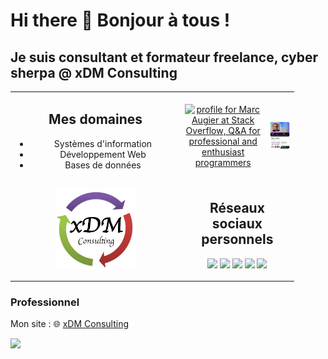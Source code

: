 # Hi there 👋 Bonjour à tous !

## Je suis consultant et formateur freelance, cyber sherpa @ xDM Consulting

<table style="text-align: center; width: 90%;">
  <tr>
    <td style="width:60%">
    <h2>Mes domaines</h2>
    <ul>
      <li>Systèmes d'information</li>
      <li>Développement Web</li>
      <li>Bases de données</li>
    </ul>
    </td>
    <td style="width:30%">
      <a href="https://stackoverflow.com/users/13723800/marc-augier">
        <img src="https://stackoverflow.com/users/flair/13723800.png" width="208" height="58" alt="profile for Marc Augier at Stack Overflow, Q&amp;A for professional and enthusiast programmers" title="profile for Marc Augier at Stack Overflow, Q&amp;A for professional and enthusiast programmers">
      </a>
    </td>
    <td style="width:10%; align-text: right;">
    <a href="https://app.daily.dev/marcyves">
      <img src="./devcard.png" width="356" alt="Marc Augier's Dev Card"/>
    </a>
    </td>
  </tr>
  <tr>
    <td>
    <img width="128px" src="./logo-XDM.png">
    </td>
    <td colspan="2">
<h2>Réseaux sociaux personnels</h2>
<p>
  <a href="https://www.twitter.com/marcyves"><img src="https://img.shields.io/badge/twitter-%231DA1F2.svg?&style=for-the-badge&logo=twitter&logoColor=white" height=25></a>
  <a href="https://www.linkedin.com/in/marcaugier/"><img src="https://img.shields.io/badge/linkedin-%230077B5.svg?&style=for-the-badge&logo=linkedin&logoColor=white" height=25></a>
    <a href="https://www.instagram.com/marc.augier/"><img src="https://img.shields.io/badge/instagram-%23E4405F.svg?&style=for-the-badge&logo=instagram&logoColor=white" height=25></a>
  <a href="https://medium.com/@marcyves"><img src="https://img.shields.io/badge/medium-%2312100E.svg?&style=for-the-badge&logo=medium&logoColor=white" height=25></a> <a href="https://dev.to/marcyves"><img src="https://img.shields.io/badge/DEV.TO-%230A0A0A.svg?&style=for-the-badge&logo=dev-dot-to&logoColor=white" height=25></a>
</p>
</td>
</tr>
</table>

### Professionnel

Mon site : 🌐 [xDM Consulting](https://www.xdm-consulting.fr)

<a href="https://www.instagram.com/xdm_consulting/"><img src="https://img.shields.io/badge/instagram-%23E4405F.svg?&style=for-the-badge&logo=instagram&logoColor=white" height=25></a>

<!--
**marcyves/marcyves** is a ✨ _special_ ✨ repository because its `README.md` (this file) appears on your GitHub profile.

Here are some ideas to get you started:

- 🔭 I’m currently working on ...
- 🌱 I’m currently learning ...
- 👯 I’m looking to collaborate on ...
- 🤔 I’m looking for help with ...
- 💬 Ask me about ...
- 📫 How to reach me: ...
- 😄 Pronouns: ...
- ⚡ Fun fact: ...
-->
